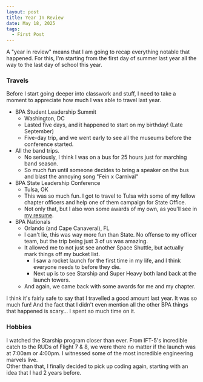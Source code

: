 ```yaml
---
layout: post
title: Year In Review
date: May 18, 2025
tags:
  - First Post
---
```


A "year in review" means that I am going to recap everything notable that happened.
For this, I'm starting from the first day of summer last year all the way to the last day of school this year.

### Travels
Before I start going deeper into classwork and stuff, I need to take a moment to appreciate how much I was able to travel last year.
- BPA Student Leadership Summit
  - Washington, DC
  - Lasted five days, and it happened to start on my birthday! (Late September)
  - Five-day trip, and we went early to see all the museums before the conference started.
- All the band trips.
  - No seriously, I think I was on a bus for 25 hours just for marching band season.
  - So much fun until someone decides to bring a speaker on the bus and blast the annoying song "Fein x Carnival"
- BPA State Leadership Conference
  - Tulsa, OK
  - This was so much fun. I got to travel to Tulsa with some of my fellow chapter officers and help one of them
  campaign for State Office. 
  - Not only that, but I also won some awards of my own, as you'll see in [my resume](https://gsl4295.github.io/me/resume).
- BPA Nationals
  - Orlando (and Cape Canaveral), FL
  - I can't lie, this was way more fun than State. No offense to my officer team, but the trip being just 3 of us was amazing.
  - It allowed me to not just see another Space Shuttle, but actually mark things off my bucket list.
    - I saw a rocket launch for the first time in my life, and I think everyone needs to before they die.
    - Next up is to see Starship and Super Heavy both land back at the launch towers.
  - And again, we came back with some awards for me and my chapter.<br>

I think it's fairly safe to say that I travelled a good amount last year. It was so much fun!
And the fact that I didn't even mention all the other BPA things that happened is scary...
I spent so much time on it.<br>

### Hobbies
I watched the Starship program closer than ever. From IFT-5's incredible catch to the RUDs of Flight 7 & 8, we were there
no matter if the launch was at 7:00am or 4:00pm. I witnessed some of the most incredible engineering marvels live.<br>
Other than that, I finally decided to pick up coding again, starting with an idea that I had 2 years before.